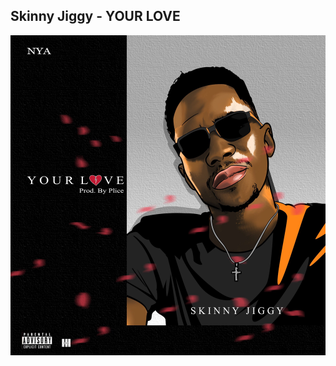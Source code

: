 ## Skinny Jiggy - YOUR LOVE

![SkinnyJiggy_YourLove](SkinnyJiggy_YourLove.JPEG)  

<h4><a href="SKINNY-JIGGY_YourLove.mp3" download="DOWNLOAD >> Skinny Jiggy - YOUR LOVE"></h4>